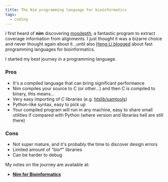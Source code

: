 ```yaml
---
title: The Nim programming language for bioinformatics
tags:
  - coding
---
```


I first heard of **nim** discovering [mosdepth](https://github.com/brentp/mosdepth), a fantastic program to extract coverage information from alignments. I just thought it was a bizarre choice and never thought again about it...until also [Heng Li blogged](https://lh3.github.io/2020/05/17/fast-high-level-programming-languages) about fast programming languages for bioinformatics.

I started my best journey in a programming language.

<!--more-->

### Pros

* It's a compiled language that can bring significant performance
* Nim compiles your source to C (or other...) and then C is compiled to binary, this means...
* Very easy importing of C libraries (e.g. [htslib/samtools](https://github.com/brentp/hts-nim/))
* Python-like syntax, easy to pick up
* Your compiled program will run in any machine, easy to share small utilities if compared with Python (where version and libraries hell are still there)

### Cons

* Not super mature, and it's probably the time to discover design errors
* Limited amount of "bio*" libraries
* Can be harder to debug


My notes on the journey are available at:
* **[Nim for Bioinformatics](https://andrea-telatin.gitbook.io/nim-bioinformatics/)**
